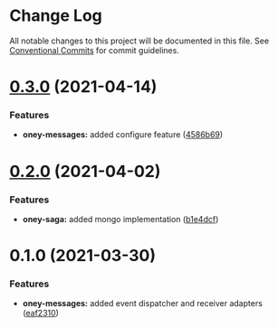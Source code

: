 # Change Log

All notable changes to this project will be documented in this file.
See [Conventional Commits](https://conventionalcommits.org) for commit guidelines.

# [0.3.0](https://dev.azure.com/OneyPay/OneyPay-API/_git/oney/compare/@oney/core@0.2.0...@oney/core@0.3.0) (2021-04-14)


### Features

* **oney-messages:** added configure feature ([4586b69](https://dev.azure.com/OneyPay/OneyPay-API/_git/oney/commits/4586b69d83f7231c48f9cab16a12c00d0b60fd51))





# [0.2.0](https://dev.azure.com/OneyPay/OneyPay-API/_git/oney/compare/@oney/core@0.1.0...@oney/core@0.2.0) (2021-04-02)


### Features

* **oney-saga:** added mongo implementation ([b1e4dcf](https://dev.azure.com/OneyPay/OneyPay-API/_git/oney/commits/b1e4dcf04e5d52588f560b38ddf88cc03048f143))





# 0.1.0 (2021-03-30)


### Features

* **oney-messages:** added event dispatcher and receiver adapters ([eaf2310](https://dev.azure.com/OneyPay/OneyPay-API/_git/oney/commits/eaf231002d347e304a88a0c61d014a18a4c198a3))
